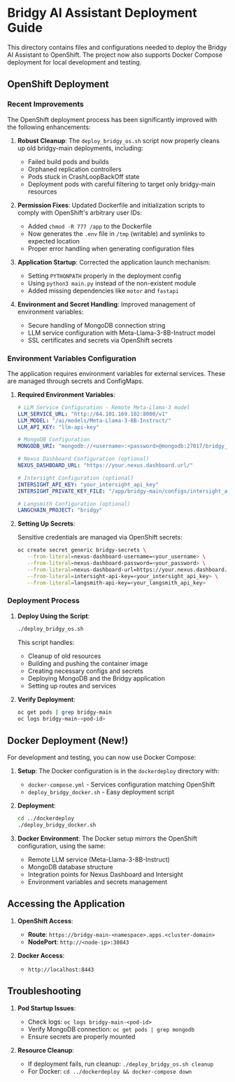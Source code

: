 # Bridgy AI Assistant Deployment Guide

This directory contains files and configurations needed to deploy the Bridgy AI Assistant to OpenShift. The project now also supports Docker Compose deployment for local development and testing.

## OpenShift Deployment

### Recent Improvements

The OpenShift deployment process has been significantly improved with the following enhancements:

1. **Robust Cleanup**: The `deploy_bridgy_os.sh` script now properly cleans up old bridgy-main deployments, including:
   - Failed build pods and builds
   - Orphaned replication controllers
   - Pods stuck in CrashLoopBackOff state
   - Deployment pods with careful filtering to target only bridgy-main resources

2. **Permission Fixes**: Updated Dockerfile and initialization scripts to comply with OpenShift's arbitrary user IDs:
   - Added `chmod -R 777 /app` to the Dockerfile
   - Now generates the `.env` file in `/tmp` (writable) and symlinks to expected location
   - Proper error handling when generating configuration files

3. **Application Startup**: Corrected the application launch mechanism:
   - Setting `PYTHONPATH` properly in the deployment config
   - Using `python3 main.py` instead of the non-existent module
   - Added missing dependencies like `motor` and `fastapi`

4. **Environment and Secret Handling**: Improved management of environment variables:
   - Secure handling of MongoDB connection string
   - LLM service configuration with Meta-Llama-3-8B-Instruct model
   - SSL certificates and secrets via OpenShift secrets

### Environment Variables Configuration

The application requires environment variables for external services. These are managed through secrets and ConfigMaps.

1. **Required Environment Variables**:

   ```yaml
   # LLM Service Configuration - Remote Meta-Llama-3 model
   LLM_SERVICE_URL: "http://64.101.169.102:8000/v1"
   LLM_MODEL: "/ai/models/Meta-Llama-3-8B-Instruct/"
   LLM_API_KEY: "llm-api-key"
   
   # MongoDB Configuration
   MONGODB_URI: "mongodb://<username>:<password>@mongodb:27017/bridgy_db"
   
   # Nexus Dashboard Configuration (optional)
   NEXUS_DASHBOARD_URL: "https://your.nexus.dashboard.url/"
   
   # Intersight Configuration (optional)
   INTERSIGHT_API_KEY: "your_intersight_api_key"
   INTERSIGHT_PRIVATE_KEY_FILE: "/app/bridgy-main/configs/intersight_api_key.pem"
   
   # Langsmith Configuration (optional)
   LANGCHAIN_PROJECT: "bridgy"
   ```

2. **Setting Up Secrets**:
   
   Sensitive credentials are managed via OpenShift secrets:
   ```bash
   oc create secret generic bridgy-secrets \
      --from-literal=nexus-dashboard-username=<your_username> \
      --from-literal=nexus-dashboard-password=<your_password> \
      --from-literal=nexus-dashboard-url=https://your.nexus.dashboard.url/ \
      --from-literal=intersight-api-key=<your_intersight_api_key> \
      --from-literal=langsmith-api-key=<your_langsmith_api_key>
   ```

### Deployment Process

1. **Deploy Using the Script**:
   ```bash
   ./deploy_bridgy_os.sh
   ```
   This script handles:
   - Cleanup of old resources
   - Building and pushing the container image
   - Creating necessary configs and secrets
   - Deploying MongoDB and the Bridgy application
   - Setting up routes and services

2. **Verify Deployment**:
   ```bash
   oc get pods | grep bridgy-main
   oc logs bridgy-main-<pod-id>
   ```

## Docker Deployment (New!)

For development and testing, you can now use Docker Compose:

1. **Setup**:
   The Docker configuration is in the `dockerdeploy` directory with:
   - `docker-compose.yml` - Services configuration matching OpenShift
   - `deploy_bridgy_docker.sh` - Easy deployment script

2. **Deployment**:
   ```bash
   cd ../dockerdeploy
   ./deploy_bridgy_docker.sh
   ```

3. **Docker Environment**:
   The Docker setup mirrors the OpenShift configuration, using the same:
   - Remote LLM service (Meta-Llama-3-8B-Instruct)
   - MongoDB database structure
   - Integration points for Nexus Dashboard and Intersight
   - Environment variables and secrets management

## Accessing the Application

1. **OpenShift Access**:
   - **Route**: `https://bridgy-main-<namespace>.apps.<cluster-domain>`
   - **NodePort**: `http://<node-ip>:30843`

2. **Docker Access**:
   - `http://localhost:8443`

## Troubleshooting

1. **Pod Startup Issues**:
   - Check logs: `oc logs bridgy-main-<pod-id>`
   - Verify MongoDB connection: `oc get pods | grep mongodb`
   - Ensure secrets are properly mounted

2. **Resource Cleanup**:
   - If deployment fails, run cleanup: `./deploy_bridgy_os.sh cleanup`
   - For Docker: `cd ../dockerdeploy && docker-compose down`
